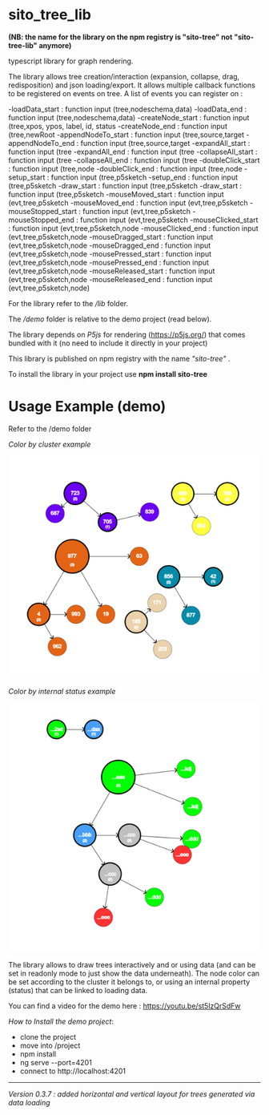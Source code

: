 # sito_tree_lib 
**(NB: the name for the library on the npm registry is "sito-tree" not "sito-tree-lib" anymore)**

typescript library for graph rendering.

The library allows tree creation/interaction (expansion, collapse, drag, redisposition) and json loading/export.
It allows multiple callback functions to be registered on events on tree.
A list of events you can register on :

 
-loadData_start : function input (tree,nodeschema,data)
-loadData_end : function input (tree,nodeschema,data) 
-createNode_start : function input (tree,xpos, ypos, label, id, status
-createNode_end : function input (tree,newRoot
-appendNodeTo_start : function input (tree,source,target
-appendNodeTo_end : function input (tree,source,target
-expandAll_start : function input (tree 
-expandAll_end : function input (tree 
-collapseAll_start : function input (tree 
-collapseAll_end : function input (tree 
-doubleClick_start : function input (tree,node
-doubleClick_end : function input (tree,node
-setup_start : function input (tree,p5sketch
-setup_end : function input (tree,p5sketch
-draw_start : function input (tree,p5sketch
-draw_start : function input (tree,p5sketch
-mouseMoved_start : function input (evt,tree,p5sketch
-mouseMoved_end : function input (evt,tree,p5sketch
-mouseStopped_start : function input (evt,tree,p5sketch
-mouseStopped_end : function input (evt,tree,p5sketch
-mouseClicked_start : function input (evt,tree,p5sketch,node
-mouseClicked_end : function input (evt,tree,p5sketch,node
-mouseDragged_start : function input (evt,tree,p5sketch,node
-mouseDragged_end : function input (evt,tree,p5sketch,node
-mousePressed_start : function input (evt,tree,p5sketch,node
-mousePressed_end : function input (evt,tree,p5sketch,node
-mouseReleased_start : function input (evt,tree,p5sketch,node
-mouseReleased_end : function input (evt,tree,p5sketch,node) 
       
 

For the library refer to the */lib* folder. 

The */demo* folder is relative to the demo project (read below).

The library depends on *P5js* for rendering (https://p5js.org/) that comes bundled with it (no need to include it directly
in your project)

This library is published on npm registry with the name *"sito-tree"* .

To install the library in your project use **npm install sito-tree**

# Usage Example (demo)
Refer to the /demo folder
 

*Color by cluster example*

 ![img](https://github.com/sitodav/sito_tree_lib/blob/develop/images/Untitled.png "Optional title")
 
 *Color by internal status example*
 
 ![img](https://github.com/sitodav/sito_tree_lib/blob/develop/images/Untitled2.png "Optional title")
 
  
The library allows to draw trees interactively and or using data (and can be set in readonly mode to just show the data underneath).
The node color can be set according to the cluster it belongs to, or using an internal property (status) that can be linked to loading data.

You can find a video for the demo here : https://youtu.be/st5lzQrSdFw

*How to Install the demo project*:

- clone the project
- move into /project
- npm install
- ng serve --port=4201
- connect to http://localhost:4201


-------
*Version 0.3.7 : added horizontal and vertical layout for trees generated via data loading*
 
